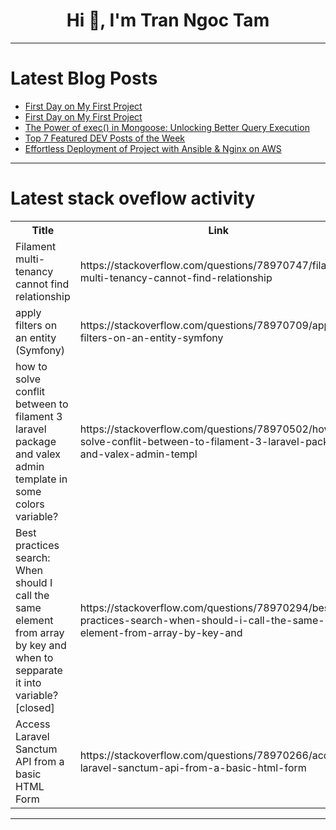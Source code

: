 <h1 align="center">Hi 👋, I'm Tran Ngoc Tam</h1>

---

# Latest Blog Posts 
<!-- BLOG-POST-LIST:START -->
- [First Day on My First Project](https://dev.to/theoforger/first-day-on-my-first-project-5eob)
- [First Day on My First Project](https://dev.to/theoforger/first-day-on-my-first-project-4ioj)
- [The Power of exec&lpar;&rpar; in Mongoose: Unlocking Better Query Execution](https://dev.to/asim_khan_cbe65e41bcbbc65/the-power-of-exec-in-mongoose-unlocking-better-query-execution-17fd)
- [Top 7 Featured DEV Posts of the Week](https://dev.to/devteam/top-7-featured-dev-posts-of-the-week-2ed9)
- [Effortless Deployment of Project with Ansible &amp; Nginx on AWS](https://dev.to/iamamash/effortless-deployment-of-project-with-ansible-nginx-on-aws-10di)
<!-- BLOG-POST-LIST:END -->

---

# Latest stack oveflow activity
<table>
  <tr><th>Title</th><th>Link</th></tr>
  <!-- STACKOVERFLOW:START --><tr><td>Filament multi-tenancy cannot find relationship</td><td>https://stackoverflow.com/questions/78970747/filament-multi-tenancy-cannot-find-relationship</td></tr><tr><td>apply filters on an entity &lpar;Symfony&rpar;</td><td>https://stackoverflow.com/questions/78970709/apply-filters-on-an-entity-symfony</td></tr><tr><td>how to solve conflit between to filament 3 laravel package and valex admin template in some colors variable?</td><td>https://stackoverflow.com/questions/78970502/how-to-solve-conflit-between-to-filament-3-laravel-package-and-valex-admin-templ</td></tr><tr><td>Best practices search: When should I call the same element from array by key and when to sepparate it into variable? [closed]</td><td>https://stackoverflow.com/questions/78970294/best-practices-search-when-should-i-call-the-same-element-from-array-by-key-and</td></tr><tr><td>Access Laravel Sanctum API from a basic HTML Form</td><td>https://stackoverflow.com/questions/78970266/access-laravel-sanctum-api-from-a-basic-html-form</td></tr><!-- STACKOVERFLOW:END -->
</table>

---


